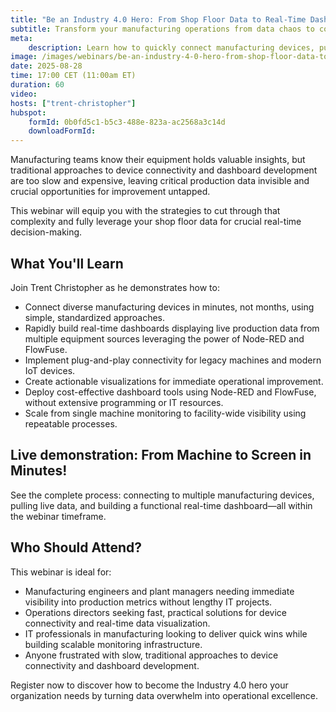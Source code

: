 ```yaml
---
title: "Be an Industry 4.0 Hero: From Shop Floor Data to Real-Time Dashboards"
subtitle: Transform your manufacturing operations from data chaos to competitive advantage with real-time insights from your shop floor.
meta:
    description: Learn how to quickly connect manufacturing devices, pull live data using Node-RED and FlowFuse, and build actionable real-time dashboards for enterprise-grade production.
image: /images/webinars/be-an-industry-4-0-hero-from-shop-floor-data-to-real-time-dashboards.jpg
date: 2025-08-28
time: 17:00 CET (11:00am ET)
duration: 60
video: 
hosts: ["trent-christopher"]
hubspot:
    formId: 0b0fd5c1-b5c3-488e-823a-ac2568a3c14d
    downloadFormId: 
---
```


Manufacturing teams know their equipment holds valuable insights, but traditional approaches to device connectivity and dashboard development are too slow and expensive, leaving critical production data invisible and crucial opportunities for improvement untapped. 

This webinar will equip you with the strategies to cut through that complexity and fully leverage your shop floor data for crucial real-time decision-making.

<!--more-->

## What You'll Learn

Join Trent Christopher as he demonstrates how to:

- Connect diverse manufacturing devices in minutes, not months, using simple, standardized approaches.
- Rapidly build real-time dashboards displaying live production data from multiple equipment sources leveraging the power of Node-RED and FlowFuse. 
- Implement plug-and-play connectivity for legacy machines and modern IoT devices.
- Create actionable visualizations for immediate operational improvement.
- Deploy cost-effective dashboard tools using Node-RED and FlowFuse, without extensive programming or IT resources.
- Scale from single machine monitoring to facility-wide visibility using repeatable processes.

## Live demonstration: From Machine to Screen in Minutes!

See the complete process: connecting to multiple manufacturing devices, pulling live data, and building a functional real-time dashboard—all within the webinar timeframe.

## Who Should Attend?
This webinar is ideal for:

- Manufacturing engineers and plant managers needing immediate visibility into production metrics without lengthy IT projects.
- Operations directors seeking fast, practical solutions for device connectivity and real-time data visualization.
- IT professionals in manufacturing looking to deliver quick wins while building scalable monitoring infrastructure.
- Anyone frustrated with slow, traditional approaches to device connectivity and dashboard development.

Register now to discover how to become the Industry 4.0 hero your organization needs by turning data overwhelm into operational excellence.